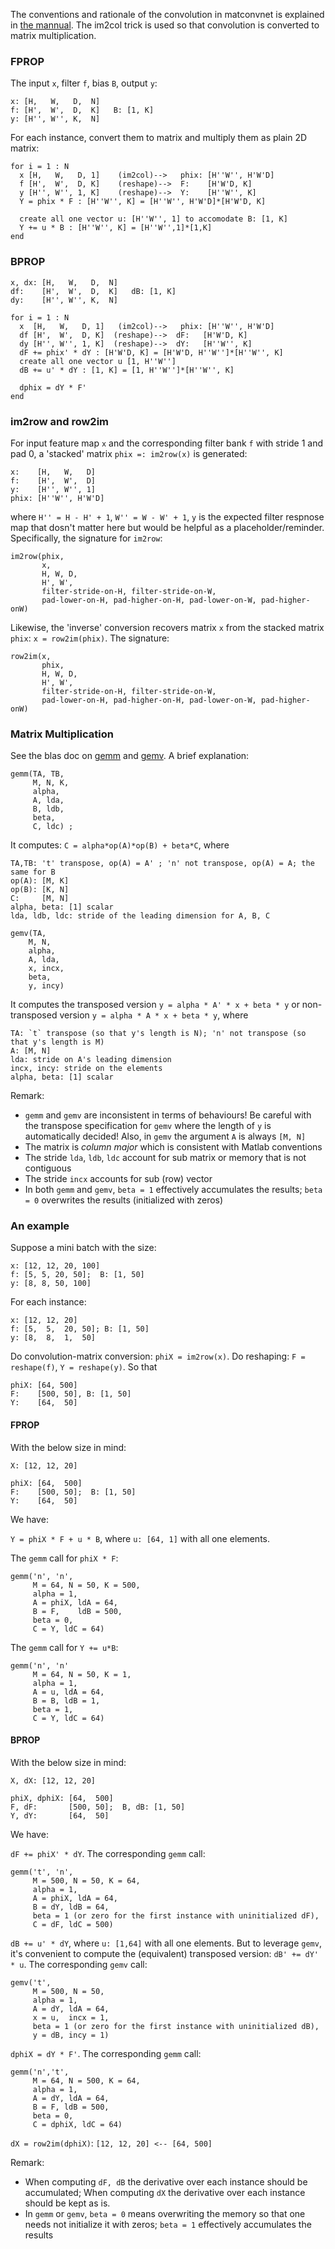 The conventions and rationale of the convolution in matconvnet is explained in [the mannual](http://www.vlfeat.org/matconvnet/matconvnet-manual.pdf). The im2col trick is used so that convolution is converted to matrix multiplication. 

### FPROP
The input `x`, filter `f`, bias `B`, output `y`:
``` 
x: [H,   W,   D,  N]
f: [H',  W',  D,  K]   B: [1, K]
y: [H'', W'', K,  N]
```

For each instance, convert them to matrix and multiply them as plain 2D matrix:
``` 
for i = 1 : N
  x [H,   W,   D, 1]    (im2col)-->   phix: [H''W'', H'W'D] 
  f [H',  W',  D, K]    (reshape)-->  F:    [H'W'D, K]
  y [H'', W'', 1, K]    (reshape)-->  Y:    [H''W'', K]
  Y = phix * F : [H''W'', K] = [H''W'', H'W'D]*[H'W'D, K]
  
  create all one vector u: [H''W'', 1] to accomodate B: [1, K]
  Y += u * B : [H''W'', K] = [H''W'',1]*[1,K]
end
```

### BPROP
```
x, dx: [H,   W,   D,  N]
df:    [H',  W',  D,  K]   dB: [1, K]
dy:    [H'', W'', K,  N]
```

``` 
for i = 1 : N
  x  [H,   W,   D, 1]   (im2col)-->   phix: [H''W'', H'W'D] 
  df [H',  W',  D, K]  (reshape)-->  dF:   [H'W'D, K]
  dy [H'', W'', 1, K]  (reshape)-->  dY:   [H''W'', K]
  dF += phix' * dY : [H'W'D, K] = [H'W'D, H''W'']*[H''W'', K]
  create all one vector u [1, H''W'']
  dB += u' * dY : [1, K] = [1, H''W'']*[H''W'', K]
  
  dphix = dY * F'
end
```

### im2row and row2im
For input feature map `x` and the corresponding filter bank `f` with stride 1 and pad 0, a 'stacked' matrix `phix =: im2row(x)` is generated:
```
x:    [H,   W,   D]
f:    [H',  W',  D]
y:    [H'', W'', 1]
phix: [H''W'', H'W'D]
```
where `H'' = H - H' + 1`, `W'' = W - W' + 1`, `y` is the expected filter respnose map that dosn't matter here but would be helpful as a placeholder/reminder. Specifically, the signature for `im2row`:
```
im2row(phix,
       x,
       H, W, D,
       H', W',
       filter-stride-on-H, filter-stride-on-W,
       pad-lower-on-H, pad-higher-on-H, pad-lower-on-W, pad-higher-onW)
```

Likewise, the 'inverse' conversion recovers matrix `x` from the stacked matrix `phix`: `x = row2im(phix)`. The signature:
```
row2im(x,
       phix,
       H, W, D,
       H', W',
       filter-stride-on-H, filter-stride-on-W,
       pad-lower-on-H, pad-higher-on-H, pad-lower-on-W, pad-higher-onW)
```

### Matrix Multiplication
See the blas doc on [gemm](http://www.math.utah.edu/software/lapack/lapack-blas/sgemm.html) and [gemv](http://www.math.utah.edu/software/lapack/lapack-blas/sgemv.html). A brief explanation:
```
gemm(TA, TB,
     M, N, K,
     alpha,
     A, lda,
     B, ldb,
     beta,
     C, ldc) ;
```
It computes: `C = alpha*op(A)*op(B) + beta*C`, where
```
TA,TB: 't' transpose, op(A) = A' ; 'n' not transpose, op(A) = A; the same for B
op(A): [M, K]
op(B): [K, N]
C:     [M, N]
alpha, beta: [1] scalar
lda, ldb, ldc: stride of the leading dimension for A, B, C
```

```
gemv(TA,
    M, N,
    alpha,
    A, lda,
    x, incx,
    beta,
    y, incy)
```
It computes the transposed version `y = alpha * A' * x + beta * y` or non-transposed version `y = alpha * A * x + beta * y`, where
```
TA: `t` transpose (so that y's length is N); 'n' not transpose (so that y's length is M)
A: [M, N]
lda: stride on A's leading dimension
incx, incy: stride on the elements
alpha, beta: [1] scalar
```
Remark:
- `gemm` and `gemv` are inconsistent in terms of behaviours! Be careful with the transpose specification for `gemv` where the length of `y` is automatically decided! Also, in `gemv` the argument `A` is always `[M, N]`
- The matrix is *column major* which is consistent with Matlab conventions
- The stride `lda`, `ldb`, `ldc` account for sub matrix or memory that is not contiguous 
- The stride `incx` accounts for sub (row) vector
- In both `gemm` and `gemv`, `beta = 1` effectively accumulates the results; `beta = 0` overwrites the results (initialized with zeros)

### An example
Suppose a mini batch with the size:
```
x: [12, 12, 20, 100]
f: [5, 5, 20, 50];  B: [1, 50]
y: [8, 8, 50, 100]
```

For each instance:
```
x: [12, 12, 20]
f: [5,  5,  20, 50]; B: [1, 50]
y: [8,  8,  1,  50]
```

Do convolution-matrix conversion: `phiX = im2row(x)`. Do reshaping: `F = reshape(f)`, `Y = reshape(y)`.
So that 
```
phiX: [64, 500]
F:    [500, 50], B: [1, 50]
Y:    [64,  50]
```

#### FPROP
With the below size in mind:
```
X: [12, 12, 20]

phiX: [64,  500]
F:    [500, 50];  B: [1, 50]
Y:    [64,  50]
```
We have:

`Y = phiX * F + u * B`, where `u: [64, 1]` with all one elements.

The `gemm` call for `phiX * F`:
```
gemm('n', 'n',
     M = 64, N = 50, K = 500,
     alpha = 1,
     A = phiX, ldA = 64,
     B = F,    ldB = 500,
     beta = 0,
     C = Y, ldC = 64)
```

The `gemm` call for `Y += u*B`:
```
gemm('n', 'n'
     M = 64, N = 50, K = 1,
     alpha = 1,
     A = u, ldA = 64,
     B = B, ldB = 1,
     beta = 1,
     C = Y, ldC = 64)
```

#### BPROP
With the below size in mind:
```
X, dX: [12, 12, 20]

phiX, dphiX: [64,  500]
F, dF:       [500, 50];  B, dB: [1, 50]
Y, dY:       [64,  50]
```
We have:

`dF += phiX' * dY`. 
The corresponding `gemm` call:
```
gemm('t', 'n',
     M = 500, N = 50, K = 64,
     alpha = 1,
     A = phiX, ldA = 64,
     B = dY, ldB = 64,
     beta = 1 (or zero for the first instance with uninitialized dF),
     C = dF, ldC = 500)
```

`dB += u' * dY`, where `u: [1,64]` with all one elements. But to leverage `gemv`, it's convenient to compute the (equivalent) transposed version:
`dB' += dY' * u`. The corresponding `gemv` call:
```
gemv('t', 
     M = 500, N = 50,
     alpha = 1,
     A = dY, ldA = 64,
     x = u,  incx = 1,
     beta = 1 (or zero for the first instance with uninitialized dB),
     y = dB, incy = 1)
```

`dphiX = dY * F'`. 
The corresponding `gemm` call:
```
gemm('n','t',
     M = 64, N = 500, K = 64,
     alpha = 1,
     A = dY, ldA = 64,
     B = F, ldB = 500,
     beta = 0,
     C = dphiX, ldC = 64)
```

`dX = row2im(dphiX)`: `[12, 12, 20] <-- [64, 500]`

Remark:
- When computing `dF, dB` the derivative over each instance should be accumulated; When computing `dX` the derivative over each instance should be kept as is.
- In `gemm` or `gemv`, `beta = 0` means overwriting the memory so that one needs not initialize it with zeros; `beta = 1` effectively accumulates the results
